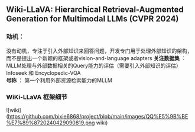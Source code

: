 ## Wiki-LLaVA: Hierarchical Retrieval-Augmented Generation for Multimodal LLMs (CVPR 2024)
### 动机：
没有动机，专注于引入外部知识来回答问题，开发专门用于处理外部知识的架构，而不是提出一个新颖的框架或者vision-and-language adapters
**关注数据集** ： MLLM处理与外部数据相关的Query能力的评估（需要引入外部知识的评估） Infoseek 和 Encyclopedic-VQA   
**号称** ： 第一个利用外部资源检索能力的MLLM
### WiKi-LLaVA 框架细节
![wiki](https://github.com/bixie6868/project/blob/main/images/QQ%E5%9B%BE%E7%89%8720240429090819.png wiki)
